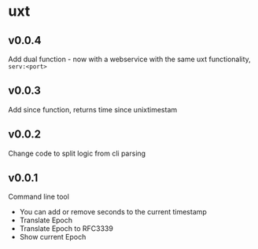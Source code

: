 # uxt

## v0.0.4
Add dual function - now with a webservice with the same uxt functionality, ``` serv:<port> ```

## v0.0.3
Add since function, returns time since unixtimestam


## v0.0.2
Change code to split logic from cli parsing

## v0.0.1
Command line tool
* You can add or remove seconds to the current timestamp
* Translate Epoch
* Translate Epoch to RFC3339
* Show current Epoch
